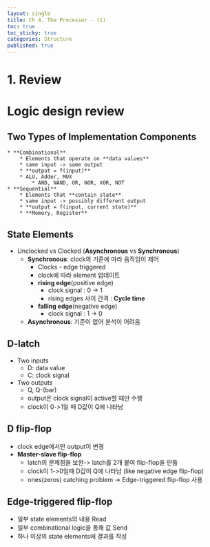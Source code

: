 ```yaml
---
layout: single
title: Ch 4. The Processor - (1)
toc: true
toc_sticky: true
categories: Structure
published: true
---
```


# 1. Review
# Logic design review

## Two Types of Implementation Components
    * **Combinational**
        * Elements that operate on **data values**
        * same input -> same output
        * **output = f(input)**
        * ALU, Adder, MUX
            * AND, NAND, OR, NOR, XOR, NOT
    * **Sequential**
        * Elements that **contain state**
        * same input -> possibly different output
        * **output = f(input, current state)**
        * **Memory, Register**
        
## State Elements
* Unclocked vs Clocked (**Asynchronous** vs **Synchronous**)
    * **Synchronous**: clock의 기준에 따라 움직임이 제어
      * Clocks - edge triggered 
      * clock에 따라 element 업데이트
      * **rising edge**(positive edge) 
         * clock signal : 0 -> 1
         * rising edges 사이 간격 : **Cycle time**
      * **falling edge**(negative edge) 
         * clock signal : 1 -> 0
    * **Asynchronous**: 기준이 없어 분석이 어려움
   
## D-latch
* Two inputs
    * D: data value
    * C: clock signal
* Two outputs
    * Q, Q-(bar)
    * output은 clock signal이 active할 때만 수행
    * clock이 0->1일 때 D값이 Q에 나타남

## D flip-flop
* clock edge에서만 output이 변경
* **Master-slave flip-flop**
    * latch의 문제점을 보완-> latch를 2개 붙여 flip-flop을 만듦 
    * clock이 1->0일때 D값이 Q에 나타남 (like negative edge flip-flop)
    * ones(zeros) catching problem -> Edge-triggered flip-flop 사용

## Edge-triggered flip-flop
* 일부 state elements의 내용 Read
* 일부 combinational logic을 통해 값 Send
* 하나 이상의 state elements에 결과를 작성


